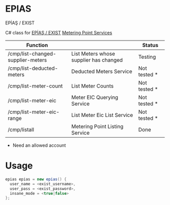 # EPIAS
EPİAŞ / EXIST

C# class for [EPİAŞ / EXIST][homepage_exist] [Metering Point Services][homepage_service]

| Function |  | Status |
| ------ | ------ | ------ |
| /cmp/list-changed-supplier-meters | List Meters whose supplier has changed | Testing |
| /cmp/list-deducted-meters | Deducted Meters Service | Not tested * |
| /cmp/list-meter-count | List Meter Counts | Not tested * |
| /cmp/list-meter-eic | Meter EIC Querying Service | Not tested * |
| /cmp/list-meter-eic-range | List Meter Eic List Service | Not tested * |
| /cmp/listall | Metering Point Listing Service | Done |

* Need an allowed account

[homepage_owner]: <https://www.progedia.com>
[homepage_product]: <https://www.progedia.com>
[github_owner]: <https://github.com/thefabal>
[homepage_exist]: <https://www.epias.com.tr>
[homepage_service]: <https://tys.epias.com.tr/ecms-consumption-metering-point/technical/en/>

# Usage
```C#
epias epias = new epias() {
  user_name = <exist_username>,
  user_pass = <exist_password>,
  insane_mode = <true|false>
};
```
